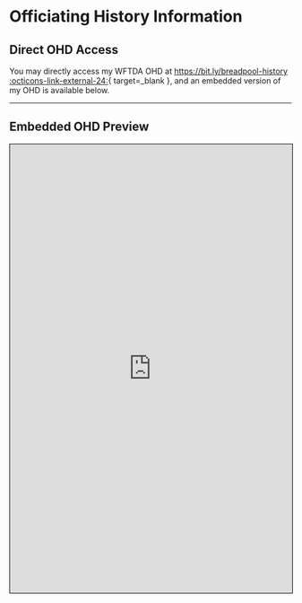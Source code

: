 # Officiating History Information

## Direct OHD Access

You may directly access my WFTDA OHD at [https://bit.ly/breadpool-history :octicons-link-external-24:](https://bit.ly/breadpool-history "Breadpool's Officiating History Document"){ target=_blank }, and an embedded version of my OHD is available below.

---

## Embedded OHD Preview

<iframe height="800px" width="100%" style="border: 1px solid black" src="https://docs.google.com/spreadsheets/d/e/2PACX-1vTAQ4-onTUMqxxao7nKn1s-8mtI_c1sdWIAbsc_2foO2camfpnXcEp9ndeWP2LTLwwYW4n6FjEPKKq7/pubhtml?widget=true&amp;headers=false"></iframe>